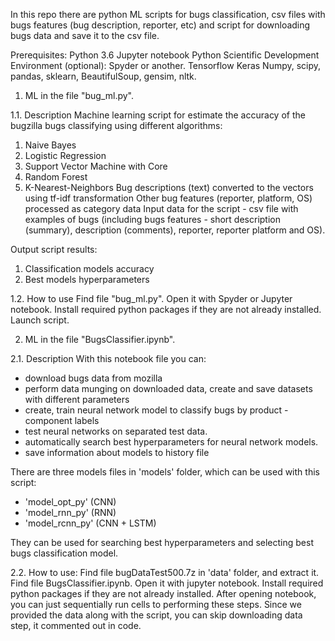 In this repo there are python ML scripts for bugs classification,
csv files with bugs features (bug description, reporter, etc)
and script for downloading bugs data and save it to the csv file.

Prerequisites:
Python 3.6
Jupyter notebook
Python Scientific Development Environment (optional): Spyder or another.
Tensorflow
Keras
Numpy, scipy, pandas, sklearn, BeautifulSoup, gensim, nltk.

1. ML in the file "bug_ml.py".

1.1. Description
Machine learning script for estimate the accuracy of the bugzilla bugs classifying
using different algorithms: 
 1) Naive Bayes
 2) Logistic Regression
 3) Support Vector Machine with Core
 4) Random Forest
 5) K-Nearest-Neighbors
Bug descriptions (text) converted to the vectors using tf-idf transformation
Other bug features (reporter, platform, OS) processed as category data
Input data for the script - csv file with examples of bugs
(including bugs features - short description (summary), description (comments),
reporter, reporter platform and OS).

Output script results:
 1) Сlassification models accuracy
 2) Best models hyperparameters

1.2. How to use
Find file "bug_ml.py".
Open it with Spyder or Jupyter notebook.
Install required python packages if they are not already installed.
Launch script.

2. ML in the file "BugsClassifier.ipynb".

2.1. Description
With this notebook file you can:
 - download bugs data from mozilla
 - perform data munging on downloaded data, create and save datasets with different parameters
 - create, train neural network model to classify bugs by product - component labels
 - test neural networks on separated test data.
 - automatically search best hyperparameters for neural network models.
 - save information about models to history file
 
There are three models files in 'models' folder, which can be used with this script:
 - 'model_opt_py' (CNN)
 - 'model_rnn_py' (RNN)
 - 'model_rcnn_py' (CNN + LSTM)
 
They can be used for searching best hyperparameters and selecting best bugs classification model.

2.2. How to use:
Find file bugDataTest500.7z in 'data' folder, and extract it.
Find file BugsClassifier.ipynb.
Open it with jupyter notebook.
Install required python packages if they are not already installed.
After opening notebook, you can just sequentially run cells to performing these steps. 
Since we provided the data along with the script, you can skip downloading data step, it commented out in code.
